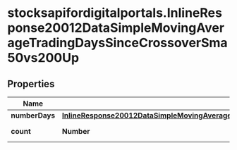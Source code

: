 # stocksapifordigitalportals.InlineResponse20012DataSimpleMovingAverageTradingDaysSinceCrossoverSma50vs200Up

## Properties

Name | Type | Description | Notes
------------ | ------------- | ------------- | -------------
**numberDays** | [**InlineResponse20012DataSimpleMovingAverageTradingDaysSinceCrossoverSma20vs50UpNumberDays**](InlineResponse20012DataSimpleMovingAverageTradingDaysSinceCrossoverSma20vs50UpNumberDays.md) |  | [optional] 
**count** | **Number** | Number of notations. | [optional] 


